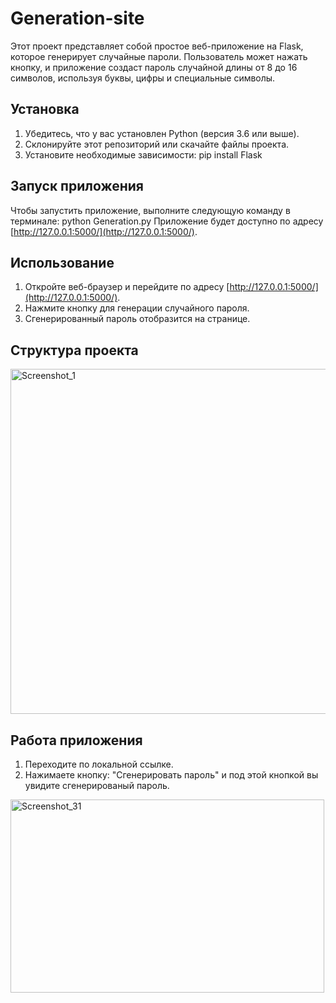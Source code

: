 # Generation-site

Этот проект представляет собой простое веб-приложение на Flask, которое генерирует случайные пароли. Пользователь может нажать кнопку, и приложение создаст пароль случайной длины от 8 до 16 символов, используя буквы, цифры и специальные символы.

## Установка

1. Убедитесь, что у вас установлен Python (версия 3.6 или выше).
2. Склонируйте этот репозиторий или скачайте файлы проекта.
3. Установите необходимые зависимости: pip install Flask

## Запуск приложения

Чтобы запустить приложение, выполните следующую команду в терминале: python Generation.py
Приложение будет доступно по адресу [http://127.0.0.1:5000/](http://127.0.0.1:5000/).

## Использование

1. Откройте веб-браузер и перейдите по адресу [http://127.0.0.1:5000/](http://127.0.0.1:5000/).
2. Нажмите кнопку для генерации случайного пароля.
3. Сгенерированный пароль отобразится на странице.

## Структура проекта
<img width="803" height="552" alt="Screenshot_1" src="https://github.com/user-attachments/assets/416d99f3-eb84-4f2c-b8b0-dc7d4fbbd504" />

## Работа приложения

1. Переходите по локальной ссылке.
2. Нажимаете кнопку: "Сгенерировать пароль" и под этой кнопкой вы увидите сгенерированый пароль.
<img width="502" height="309" alt="Screenshot_31" src="https://github.com/user-attachments/assets/72b9a701-a9f8-4445-bed4-79db4f89edf2" />


   
   
